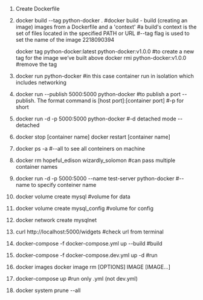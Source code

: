 1. Create Dockerfile

2. docker build --tag python-docker .
	#docker build - build (creating an image) images from a Dockerfile and a 'context'
	#a build's context is the set of files located in the specified PATH or URL
	#--tag flag is used to set the name of the image 2218090394
	
	docker tag python-docker:latest python-docker:v1.0.0
	#to create a new tag for the image we’ve built above
	docker rmi python-docker:v1.0.0
	#remove the tag

3. docker run python-docker
	#in this case container run in isolation which includes networking

4. docker run --publish 5000:5000 python-docker
	#to publish a port --publish. The format command is [host port]:[container port]
	#-p for short 

5. docker run -d -p 5000:5000 python-docker
	#-d detached mode --detached

6. docker stop [container name] 
	docker restart [container name] 

7. docker ps -a
	#--all to see all conteiners on machine
	
8. docker rm hopeful_edison wizardly_solomon
	#can pass multiple container names

9. docker run -d -p 5000:5000 --name test-server python-docker
	#--name to specify conteiner name

10. docker volume create mysql
	#volume for data

11. docker volume create mysql_config
	#volume for config

12. docker network create mysqlnet

13. curl http://localhost:5000/widgets
	#check url from terminal

14. docker-compose -f docker-compose.yml up --build
	#build

15. docker-compose  -f docker-compose.dev.yml up -d
	#run

16. docker images
	docker image rm [OPTIONS] IMAGE [IMAGE...]

17. docker-compose up
	#run only .yml (not dev.yml)

18. docker system prune --all
